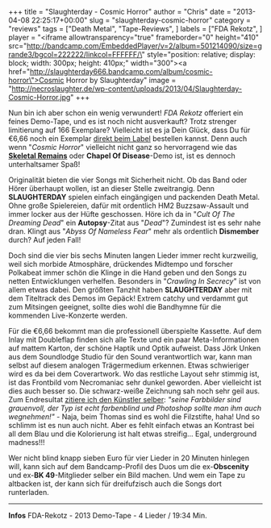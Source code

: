 +++
title = "Slaughterday - Cosmic Horror"
author = "Chris"
date = "2013-04-08 22:25:17+00:00"
slug = "slaughterday-cosmic-horror"
category = "reviews"
tags = ["Death Metal", "Tape-Reviews", ]
labels = ["FDA Rekotz", ]
player = "<iframe allowtransparency=\"true\" frameborder=\"0\" height=\"410\" src=\"http://bandcamp.com/EmbeddedPlayer/v=2/album=501214090/size=grande3/bgcol=222222/linkcol=FFFFFF/\" style=\"position: relative; display: block; width: 300px; height: 410px;\" width=\"300\"><a href=\"http://slaughterday666.bandcamp.com/album/cosmic-horror\">Cosmic Horror by Slaughterday</a></iframe>"
image = "http://necroslaughter.de/wp-content/uploads/2013/04/Slaughterday-Cosmic-Horror.jpg"
+++

Nun bin ich aber schon ein wenig verwundert! _FDA Rekotz_ offeriert ein feines Demo-Tape, und es ist noch nicht ausverkauft? Trotz strenger limitierung auf 166 Exemplare? Vielleicht ist es ja Dein Glück, dass Du für €6,66 noch ein Exemplar <a href="http://fda-rekotz.com/gx/advanced_search_result.php?keywords=Slaughterday">direkt beim Label</a> bestellen kannst. Denn auch wenn "_Cosmic Horror_" vielleicht nicht ganz so hervorragend wie das <a href="http://necroslaughter.de/2012/08/skeletal-remains-desolate-isolation/" title="Skeletal Remains – Desolate Isolation">**Skeletal Remains**</a> oder **Chapel Of Disease**-Demo ist, ist es dennoch unterhaltsamer Spaß!

Originalität bieten die vier Songs mit Sicherheit nicht. Ob das Band oder Hörer überhaupt wollen, ist an dieser Stelle zweitrangig. Denn **SLAUGHTERDAY** spielen einfach eingängigen und packenden Death Metal. Ohne große Spielereien, dafür mit ordentlich HM2 Buzzsaw-Assault und immer locker aus der Hüfte geschossen.
Höre ich da in "_Cult Of The Dreaming Dead_" ein **Autopsy**-Zitat aus "_Dead_"? Zumindest ist es sehr nahe dran. Klingt aus "_Abyss Of Nameless Fear_" mehr als ordentlich **Dismember** durch? Auf jeden Fall!

Doch sind die vier bis sechs Minuten langen Lieder immer recht kurzweilig, weil sich morbide Atmosphäre, drückendes Midtempo und forscher Polkabeat immer schön die Klinge in die Hand geben und den Songs zu netten Entwicklungen verhelfen. Besonders in "_Crawling In Secrecy_" ist von allem etwas dabei. Den größten Tanzhit haben **SLAUGHTERDAY** aber mit dem Titeltrack des Demos im Gepäck! Extrem catchy und verdammt gut zum Mitsingen geeignet, sollte dies wohl die Bandhymne für die kommenden Live-Konzerte werden.

Für die €6,66 bekommt man die professionell überspielte Kassette. Auf dem Inlay mit Doubleflap finden sich alle Texte und ein paar Meta-Informationen auf mattem Karton, der schöne Haptik und Optik aufweist. Dass Jörk Unken aus dem Soundlodge Studio für den Sound verantwortlich war, kann man selbst auf diesem analogen Trägermedium erkennen. Etwas schwieriger wird es da bei dem Coverartwork. Wo das restliche Layout sehr stimmig ist, ist das Frontbild vom Necromaniac sehr dunkel geworden. Aber vielleicht ist dies auch besser so. Die schwarz-weiße Zeichnung sah noch sehr geil aus. Zum Endresultat <a href="http://necroslaughter.de/2011/10/necromaniac-zine-der-verschissene-dinosaurier">zitiere ich den Künstler selber</a>: _"seine Farbbilder sind grauenvoll, der Typ ist echt farbenblind und Photoshop sollte man ihm auch wegnehmen!"_ - Naja, beim Thomas sind es wohl die Filzstifte, haha! Und so schlimm ist es nun auch nicht. Aber es fehlt einfach etwas an Kontrast bei all dem Blau und die Kolorierung ist halt etwas streifig... Egal, underground madness!!!

Wer nicht blind knapp sieben Euro für vier Lieder in 20 Minuten hinlegen will, kann sich auf dem Bandcamp-Profil des Duos um die ex-**Obscenity** und ex-**BK 49**-Mitglieder selber ein Bild machen. Und wem ein Tape zu altbacken ist, der kann sich für dreifufzisch auch die Songs dort runterladen.





---
**Infos**
FDA-Rekotz - 2013
Demo-Tape - 4 Lieder / 19:34 Min.
